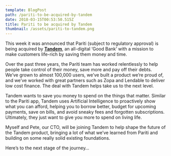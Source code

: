 ```yaml
---
template: BlogPost
path: /pariti-to-be-acquired-by-tandem
date: 2018-03-15T00:53:50.515Z
title: Pariti to be acquired by Tandem
thumbnail: /assets/pariti-to-tandem.png
---
```

This week it was announced that Pariti (subject to regulatory approval) is being acquired by **[Tandem](https://tandem.co.uk)**, an all-digital ‘Good Bank’ with a mission to make customers life-rich by saving them money and time.

Over the past three years, the Pariti team has worked relentlessly to help people take control of their money, save more and pay off their debts. We’ve grown to almost 100,000 users, we’ve built a product we’re proud of, and we’ve worked with great partners such as Zopa and Lendable to deliver low cost finance. The deal with Tandem helps take us to the next level.

Tandem wants to save you money to spend on the things that matter. Similar to the Pariti app, Tandem uses Artificial Intelligence to proactively show what you can afford, helping you to borrow better, budget for upcoming payments, save on bills, and avoid sneaky fees and forgotten subscriptions. Ultimately, they just want to give you more to spend on living life.

Myself and Pete, our CTO, will be joining Tandem to help shape the future of the Tandem product, bringing a lot of what we’ve learned from Pariti and building on some really solid existing foundations.

Here’s to the next stage of the journey…